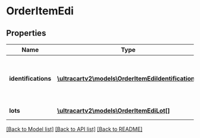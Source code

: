 # OrderItemEdi

## Properties
Name | Type | Description | Notes
------------ | ------------- | ------------- | -------------
**identifications** | [**\ultracartv2\models\OrderItemEdiIdentification[]**](OrderItemEdiIdentification.md) | Identification information receives on the EDI purchase order | [optional] 
**lots** | [**\ultracartv2\models\OrderItemEdiLot[]**](OrderItemEdiLot.md) | Lot information | [optional] 

[[Back to Model list]](../README.md#documentation-for-models) [[Back to API list]](../README.md#documentation-for-api-endpoints) [[Back to README]](../README.md)


